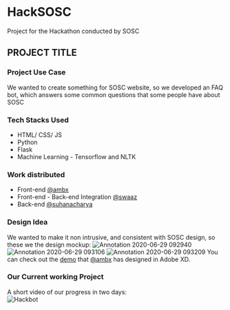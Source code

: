 # HackSOSC
Project for the Hackathon conducted by SOSC


## PROJECT TITLE

### Project Use Case

We wanted to create something for SOSC website, so we developed an FAQ bot, which answers some common questions that some people have about SOSC

### Tech Stacks Used

- HTML/ CSS/ JS
- Python
- Flask
- Machine Learning - Tensorflow and NLTK

### Work distributed

- Front-end [@ambx](https://github.com/ambx)
- Front-end - Back-end Integration [@swaaz](https://github.com/swaaz)
- Back-end [@suhanacharya](https://github.com/suhanacharya)

### Design Idea

We wanted to make it non intrusive, and consistent with SOSC design, so these we the design mockup:
![Annotation 2020-06-29 092940](https://user-images.githubusercontent.com/44167922/85971572-1f315000-b9eb-11ea-9432-c00970efc79d.png)
![Annotation 2020-06-29 093106](https://user-images.githubusercontent.com/44167922/85971617-48ea7700-b9eb-11ea-9337-30f35d7a51a7.png)
![Annotation 2020-06-29 093209](https://user-images.githubusercontent.com/44167922/85971684-73d4cb00-b9eb-11ea-9156-bf74f78ca929.png)
You can check out the [demo](https://xd.adobe.com/view/44474a82-4975-4af3-a5d2-b5be10ec66c6-1114/screen/b7dd93b8-5c4c-4d7d-a829-97a89a4024fd/Web-1920-4) that [@ambx](https://github.com/suhanacharya) has designed in Adobe XD.

### Our Current working Project

A short video of our progress in two days:<br>
![Hackbot](https://user-images.githubusercontent.com/44167922/85984835-64fc1180-ba07-11ea-9e1b-f2afd53c6e5b.gif)
